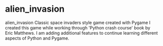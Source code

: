 # alien_invasion
alien_invasion  Classic space invaders style game created with Pygame I created this game while working through 'Python crash course' book by Eric Matthews. I am adding additional features to continue learning different aspects of Python and Pygame.
